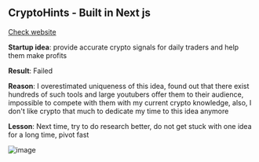 ## CryptoHints - Built in Next js

[Check website](https://cryptohints.luking.pro/)

**Startup idea**: provide accurate crypto signals for daily traders and help them make profits

**Result**: Failed

**Reason**: I overestimated uniqueness of this idea, found out that there exist hundreds of such tools and large youtubers offer them to their audience, impossible to compete with them with my current crypto knowledge, also, I don't like crypto that much to dedicate my time to this idea anymore

**Lesson**: Next time, try to do research better, do not get stuck with one idea for a long time, pivot fast

![image](https://github.com/user-attachments/assets/21bd22c5-a731-498a-92ed-0f7e1f7e2987)
